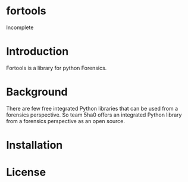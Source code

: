 # fortools
Incomplete

# Introduction
Fortools is a library for python Forensics.

# Background
There are few free integrated Python libraries that can be used from a forensics perspective. So team 5ha0 offers an integrated Python library from a forensics perspective as an open source.

# Installation

# License 
